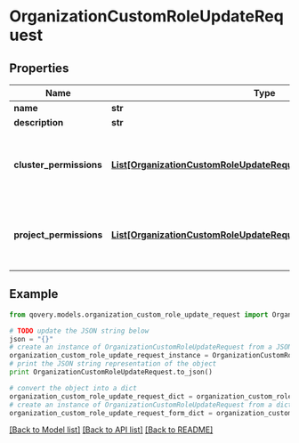 # OrganizationCustomRoleUpdateRequest


## Properties

Name | Type | Description | Notes
------------ | ------------- | ------------- | -------------
**name** | **str** |  | 
**description** | **str** |  | [optional] 
**cluster_permissions** | [**List[OrganizationCustomRoleUpdateRequestClusterPermissionsInner]**](OrganizationCustomRoleUpdateRequestClusterPermissionsInner.md) | Should contain an entry for every existing cluster | 
**project_permissions** | [**List[OrganizationCustomRoleUpdateRequestProjectPermissionsInner]**](OrganizationCustomRoleUpdateRequestProjectPermissionsInner.md) | Should contain an entry for every existing project | 

## Example

```python
from qovery.models.organization_custom_role_update_request import OrganizationCustomRoleUpdateRequest

# TODO update the JSON string below
json = "{}"
# create an instance of OrganizationCustomRoleUpdateRequest from a JSON string
organization_custom_role_update_request_instance = OrganizationCustomRoleUpdateRequest.from_json(json)
# print the JSON string representation of the object
print OrganizationCustomRoleUpdateRequest.to_json()

# convert the object into a dict
organization_custom_role_update_request_dict = organization_custom_role_update_request_instance.to_dict()
# create an instance of OrganizationCustomRoleUpdateRequest from a dict
organization_custom_role_update_request_form_dict = organization_custom_role_update_request.from_dict(organization_custom_role_update_request_dict)
```
[[Back to Model list]](../README.md#documentation-for-models) [[Back to API list]](../README.md#documentation-for-api-endpoints) [[Back to README]](../README.md)


